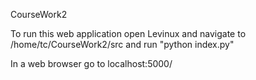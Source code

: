 CourseWork2

To run this web application open Levinux and navigate to
/home/tc/CourseWork2/src and run "python index.py"

In a web browser go to localhost:5000/
